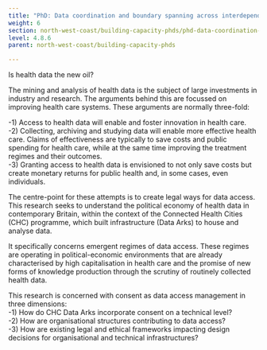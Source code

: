```yaml
---
title: "PhD: Data coordination and boundary spanning across interdependent boundaries"
weight: 6
section: north-west-coast/building-capacity-phds/phd-data-coordination-and-boundary-spanning-across-interdependent-boundaries
level: 4.8.6
parent: north-west-coast/building-capacity-phds

---
```

Is health data the new oil?  

The mining and analysis of health data is the subject of large investments in industry and research. The arguments behind this are focussed on improving health care systems. These arguments are normally three-fold: 

-1) Access to health data will enable and foster innovation in health care.  
-2) Collecting, archiving and studying data will enable more effective health care. Claims of effectiveness are typically to save costs and public spending for health care, while at the same time improving the treatment regimes and their outcomes.  
-3) Granting access to health data is envisioned to not only save costs but create monetary returns for public health and, in some cases, even individuals.  

The centre-point for these attempts is to create legal ways for data access. This research seeks to understand the political economy of health data in contemporary Britain, within the context of the Connected Health Cities (CHC) programme, which built infrastructure (Data Arks) to house and analyse data.  

It specifically concerns emergent regimes of data access. These regimes are operating in political-economic environments that are already characterised by high capitalisation in health care and the promise of new forms of knowledge production through the scrutiny of routinely collected health data.  

This research is concerned with consent as data access management in three dimensions:  
-1) How do CHC Data Arks incorporate consent on a technical level?  
-2) How are organisational structures contributing to data access?  
-3) How are existing legal and ethical frameworks impacting design decisions for organisational and technical infrastructures?  
 


        
